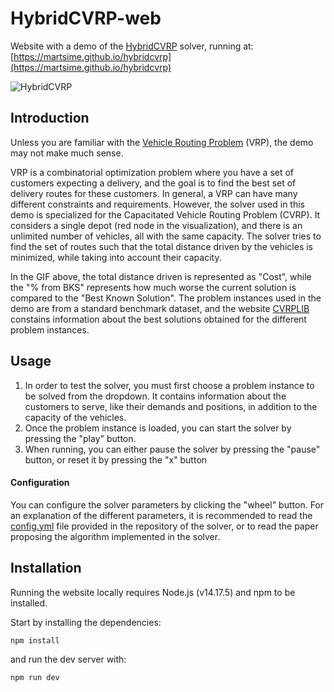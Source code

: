 # HybridCVRP-web

Website with a demo of the [HybridCVRP](https://github.com/martsime/hybridcvrp) solver, running at: [https://martsime.github.io/hybridcvrp](https://martsime.github.io/hybridcvrp)

![HybridCVRP](https://user-images.githubusercontent.com/14152372/131352611-e7944cd0-3634-473d-a44e-02cbbca15009.gif)

## Introduction

Unless you are familiar with the [Vehicle Routing Problem](https://en.wikipedia.org/wiki/Vehicle_routing_problem) (VRP), the demo may not make much sense.

VRP is a combinatorial optimization problem where you have a set of customers expecting a delivery, and the goal is to find the best set of delivery routes for these customers.
In general, a VRP can have many different constraints and requirements.
However, the solver used in this demo is specialized for the Capacitated Vehicle Routing Problem (CVRP).
It considers a single depot (red node in the visualization), and there is an unlimited number of vehicles, all with the same capacity.
The solver tries to find the set of routes such that the total distance driven by the vehicles is minimized, while taking into account their capacity.

In the GIF above, the total distance driven is represented as "Cost", while the "% from BKS" represents how much worse the current solution is compared to the "Best Known Solution".
The problem instances used in the demo are from a standard benchmark dataset, and the website [CVRPLIB](http://vrp.atd-lab.inf.puc-rio.br/index.php/en/) constains information about the best solutions obtained for the different problem instances.

## Usage

1. In order to test the solver, you must first choose a problem instance to be solved from the dropdown. 
It contains information about the customers to serve, like their demands and positions, in addition to the capacity of the vehicles.
2. Once the problem instance is loaded, you can start the solver by pressing the "play" button.
3. When running, you can either pause the solver by pressing the "pause" button, or reset it by pressing the "x" button

#### Configuration

You can configure the solver parameters by clicking the "wheel" button.
For an explanation of the different parameters, it is recommended to read the [config.yml](https://github.com/martsime/hybridcvrp/blob/main/config.yml) file provided in the repository of the solver, or to read the paper proposing the algorithm implemented in the solver.

## Installation

Running the website locally requires Node.js (v14.17.5) and npm to be installed.

Start by installing the dependencies:

```
npm install
```

and run the dev server with:
```
npm run dev
```




